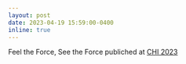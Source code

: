 ```yaml
---
layout: post
date: 2023-04-19 15:59:00-0400
inline: true
---
```


Feel the Force, See the Force publiched at [CHI 2023](https://dl.acm.org/doi/10.1145/3544548.3580830)
